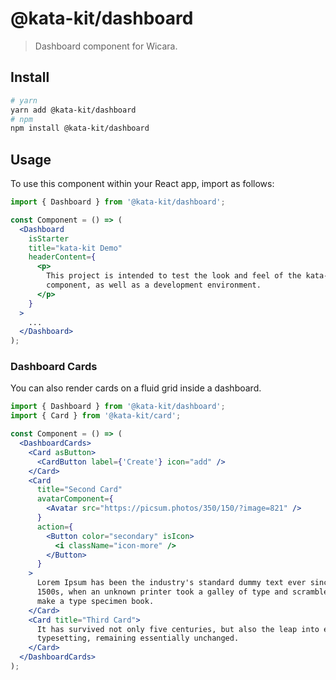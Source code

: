 # @kata-kit/dashboard

> Dashboard component for Wicara.

## Install

```sh
# yarn
yarn add @kata-kit/dashboard
# npm
npm install @kata-kit/dashboard
```

## Usage

To use this component within your React app, import as follows:

```jsx
import { Dashboard } from '@kata-kit/dashboard';

const Component = () => (
  <Dashboard
    isStarter
    title="kata-kit Demo"
    headerContent={
      <p>
        This project is intended to test the look and feel of the kata-kit
        component, as well as a development environment.
      </p>
    }
  >
    ...
  </Dashboard>
);
```

### Dashboard Cards

You can also render cards on a fluid grid inside a dashboard.

```jsx
import { Dashboard } from '@kata-kit/dashboard';
import { Card } from '@kata-kit/card';

const Component = () => (
  <DashboardCards>
    <Card asButton>
      <CardButton label={'Create'} icon="add" />
    </Card>
    <Card
      title="Second Card"
      avatarComponent={
        <Avatar src="https://picsum.photos/350/150/?image=821" />
      }
      action={
        <Button color="secondary" isIcon>
          <i className="icon-more" />
        </Button>
      }
    >
      Lorem Ipsum has been the industry's standard dummy text ever since the
      1500s, when an unknown printer took a galley of type and scrambled it to
      make a type specimen book.
    </Card>
    <Card title="Third Card">
      It has survived not only five centuries, but also the leap into electronic
      typesetting, remaining essentially unchanged.
    </Card>
  </DashboardCards>
);
```
